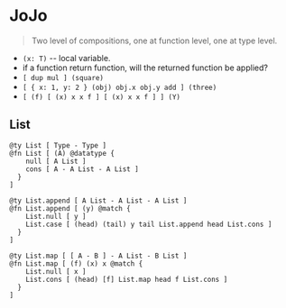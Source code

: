 # JoJo

> Two level of compositions, one at function level, one at type level.

- `(x: T)` -- local variable.
- if a function return function, will the returned function be applied?
- `[ dup mul ] (square)`
- `[ { x: 1, y: 2 } (obj) obj.x obj.y add ] (three)`
- `[ (f) [ (x) x x f ] [ (x) x x f ] ] (Y)`

## List

``` jojo
@ty List [ Type - Type ]
@fn List [ (A) @datatype {
    null [ A List ]
    cons [ A - A List - A List ]
  }
]

@ty List.append [ A List - A List - A List ]
@fn List.append [ (y) @match {
    List.null [ y ]
    List.case [ (head) (tail) y tail List.append head List.cons ]
  }
]

@ty List.map [ [ A - B ] - A List - B List ]
@fn List.map [ (f) (x) x @match {
    List.null [ x ]
    List.cons [ (head) [f] List.map head f List.cons ]
  }
]
```
